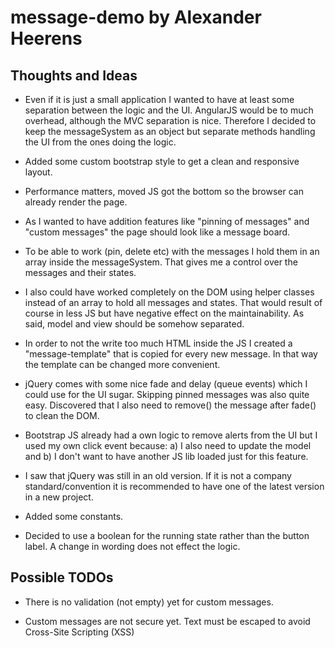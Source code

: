 # message-demo by Alexander Heerens

## Thoughts and Ideas

* Even if it is just a small application I wanted to have at least some separation between the logic and the UI. AngularJS would be to much overhead, although the MVC separation is nice. Therefore I decided to keep the messageSystem as an object but separate methods handling the UI from the ones doing the logic.

* Added some custom bootstrap style to get a clean and responsive layout.

* Performance matters, moved JS got the bottom so the browser can already render the page.

* As I wanted to have addition features like "pinning of messages" and "custom messages" the page should look like a message board. 

* To be able to work (pin, delete etc) with the messages I hold them in an array inside the messageSystem. That gives me a control over the messages and their states. 

* I also could have worked completely on the DOM using helper classes instead of an array to hold all messages and states. That would result of course in less JS but have negative effect on the maintainability. As said, model and view should be somehow separated.

* In order to not the write too much HTML inside the JS I created a "message-template" that is copied for every new message. In that way the template can be changed more convenient.

* jQuery comes with some nice fade and delay (queue events) which I could use for the UI sugar. Skipping pinned messages was also quite easy. Discovered that I also need to remove() the message after fade() to clean the DOM.

* Bootstrap JS already had a own logic to remove alerts from the UI but I used my own click event because: a) I also need to update the model and b) I don't want to have another JS lib loaded just for this feature.

* I saw that jQuery was still in an old version. If it is not a company standard/convention it is recommended to have one of the latest version in a new project.

* Added some constants.

* Decided to use a boolean for the running state rather than the button label. A change in wording does not effect the logic.


## Possible TODOs

* There is no validation (not empty) yet for custom messages.

* Custom messages are not secure yet. Text must be escaped to avoid Cross-Site Scripting (XSS)

